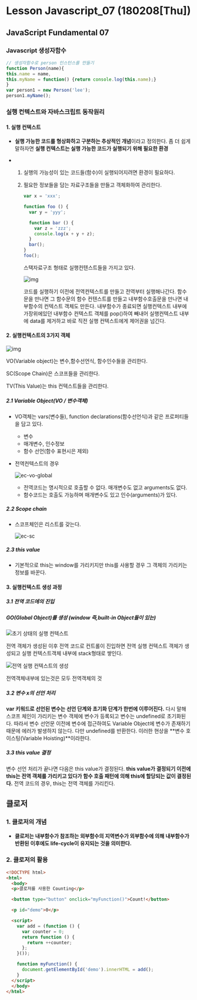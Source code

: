 # Lesson Javascript_07 (180208[Thu])

## JavaScript Fundamental 07

###  Javascript 생성자함수

```js
// 생성자함수로 person 인스턴스를 만들기
function Person(name){
this.name = name,
this.myName = function() {return console.log(this.name);}
}
var person1 = new Person('lee');
person1.myName();
```

### 실행 컨텍스트와 자바스크립트 동작원리

#### 1. 실행 컨텍스트

- **실행 가능한 코드를 형상화하고 구분하는 추상적인 개념**이라고 정의한다. 좀 더 쉽게 말하자면 **실행 컨텍스트는 실행 가능한 코드가 실행되기 위해 필요한 환경**

- 1. 실행의 가능성이 있는 코드들(함수)이 실행되어지려면 환경이 필요하다.

  2. 필요한 정보들을 담는 자료구조들을 만들고 객체화하여 관리한다.

     ```js
     var x = 'xxx';

     function foo () {
       var y = 'yyy';

       function bar () {
         var z = 'zzz';
         console.log(x + y + z);
       }
       bar();
     }
     foo();
     ```

     스택자료구조 형태로 실행컨텐스트들을 가지고 있다.

     ![img](http://poiemaweb.com/img/ec_1.png)

     코드를 실행하기 이전에 전역컨텍스트를 만들고 전역부터 실행해나간다. 함수문을 만나면 그 함수문의 함수 컨텐스트를 만들고 내부함수호출문을 만나면 내부함수의 컨텍스트 객체도 만든다. 내부함수가 종료되면 실행컨텍스트 내부에 가장위에있던 내부함수 컨텍스트 객체를 pop()하여 빼내어 실행컨텍스트 내부에 data를 제거하고 바로 직전 실행 컨텍스트에게 제어권을 넘긴다.

#### 2. 실행컨텍스트의 3가지 객체

![img](http://poiemaweb.com/img/excute_context_structure.png)

VO(Variable object)는 변수,함수선언식, 함수인수들을 관리한다.

SC(Scope Chain)은 스코프들을 관리한다.

TV(This Value)는 this 컨텍스트들을 관리한다.

##### 2.1 Variable Object(VO / 변수객체)

- VO객체는 vars(변수들), function declarations(함수선언식)과 같은 프로퍼티들을 담고 있다.

  - 변수
  - 매개변수, 인수정보
  - 함수 선언(함수 표현시은 제외)

- 전역컨텍스트의 경우

  ![ec-vo-global](http://poiemaweb.com/img/ec-vo-global.png)

  - 전역코드는 명시적으로 호출할 수 없다. 매개변수도 없고 arguments도 없다.
  - 함수코드는 호출도 가능하며 매개변수도 있고 인수(arguments)가 있다.
##### 2.2 Scope chain

  - 스코프체인은 리스트를 갖는다.

    ![ec-sc](http://poiemaweb.com/img/ec-sc.png)

##### 2.3 this value

- 기본적으로 this는 window를 가리키지만 this를 사용할 경우 그 객체의 가리키는 정보를 바꾼다.

#### 3. 실행컨텍스트 생성 과정
##### 3.1 전역 코드에의 진입

##### GO(Global Object)를 생성 (window 즉,built-in Object들이 있는) 

![초기 상태의 실행 컨텍스트](http://poiemaweb.com/img/ec_3.png)

전역 객체가 생성된 이후 전역 코드로 컨트롤이 진입하면 전역 실행 컨텍스트 객체가 생성되고 실행 컨텍스트객체 내부에 stack형태로 쌓인다.

![전역 실행 컨텍스트의 생성](http://poiemaweb.com/img/ec_4.png)

전역객체내부에 있는것은 모두 전역객체의 것

##### 3.2 변수 x의 선언 처리

**var 키워드로 선언된 변수는 선언 단계와 초기화 단계가 한번에 이루어진다.** 다시 말해 스코프 체인이 가리키는 변수 객체에 변수가 등록되고 변수는 undefined로 초기화된다. 따라서 변수 선언문 이전에 변수에 접근하여도 Variable Object에 변수가 존재하기 때문에 에러가 발생하지 않는다. 다만 undefined를 반환한다. 이러한 현상을 **변수 호이스팅(Variable Hoisting)**이라한다.

##### 3.3 this value 결정

변수 선언 처리가 끝나면 다음은 this value가 결정된다. **this value가 결정되기 이전에 this는 전역 객체를 가리키고 있다가 함수 호출 패턴에 의해 this에 할당되는 값이 결정된다.** 전역 코드의 경우, this는 전역 객체를 가리킨다.



## 클로저

### 1. 클로저의 개념

- **클로저는 내부함수가 참조하는 외부함수의 지역변수가 외부함수에 의해 내부함수가 반환된 이후에도 life-cycle이 유지되는 것을 의미한다.**

### 2. 클로저의 활용

```html
<!DOCTYPE html>
<html>
  <body>
  <p>클로저를 사용한 Counting</p>

  <button type="button" onclick="myFunction()">Count!</button>

  <p id="demo">0</p>

  <script>
    var add = (function () {
      var counter = 0;
      return function () {
        return ++counter;
      };
    }());

    function myFunction() {
      document.getElementById('demo').innerHTML = add();
    }
  </script>
  </body>
</html>
```





